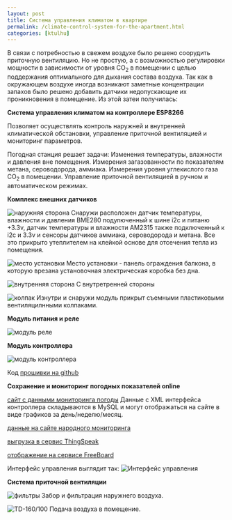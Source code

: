 ```yaml
---
layout: post
title: Система управления климатом в квартире
permalink: /climate-control-system-for-the-apartment.html
categories: [ktulhu]
---
```


В связи с потребностью в свежем воздухе было решено соорудить приточную вентиляцию. 
Но не простую, а с возможностью регулировки мощности в зависимости от уровня CO<sub>2</sub> в помещении 
с целью поддержания оптимального для дыхания состава воздуха. 
Так как в окружающем воздухе иногда возникают заметные концентрации запахов было решено добавить 
датчики недопускающие их проникновения в помещение. Из этой затеи получилась:

**Система управления климатом на контроллере ESP8266** 

Позволяет осуществлять контроль наружней и внутренней климатической обстановки, 
управление приточной вентиляцией и мониторинг параметров.

Погодная станция решает задачи:
Изменения температуры, влажности и давления вне помещения.
Измерения загазованности по показателям метана, сероводорода, аммиака.
Измерения уровня углекислого газа CO<sub>2</sub> в помещении.
Управление приточной вентиляцией в ручном и автоматическом режимах.

**Комплекс внешних датчиков**

![наружняя сторона](/images/2017/11/external-out.jpg)
Снаружи расположен датчик температуры, влажности и давления BME280 подулюченный к шине i2c и питаню +3.3v, 
датчик температуры и влажности AM2315 также подключенный к i2c и 3.3v и сенсоры датчиков аммиака, сероводорода и метана.
Все это прикрыто утеплителем на клейкой основе для отсечения тепла из помещения.

![место установки](/images/2017/11/external-place.jpg)
Место установки - панель ограждения балкона, в которую врезана установочная электрическая коробка без дна. 

![внутренняя сторона](/images/2017/11/external-in.jpg)
С внутретренней стороны

![колпак](/images/2017/11/external-cover.jpg)
Изнутри и снаружи модуль прикрыт съемными пластиковыми вентиляцилнными колпаками.

**Модуль питания и реле**

![модуль реле](/images/2017/11/relay-v1.jpg)

**Модуль контроллера**

![модуль контроллера](/images/2017/11/controller-v1.jpg)

Код [прошивки на github](https://github.com/codemaste/weather-station-esp8266)

**Сохранение и мониторинг погодных показателей online**

[сайт с данными мониторинга погоды](https://dobrolubov.com/)
Данные с XML интерфейса контроллера складываются в MySQL и могут отображаться на сайте в виде графиков за день/неделю/месяц.

[данные на сайте народного мониторинга](https://narodmon.ru/4231)

[выгрузка в сервис ThingSpeak](https://thingspeak.com/channels/322829)

[отображение на сервисе FreeBoard](https://freeboard.io/board/OgpGzU)

Интерфейс управления выглядит так:
![Интерфейс управления](/images/2017/11/control-interface.png)

**Система приточной вентиляции**

![фильтры](/images/2017/11/vent-out.jpg)
Забор и фильтрация наружнего воздуха.

![TD-160/100](/images/2017/11/vent-in.jpg)
Подача воздуха в помещение.
